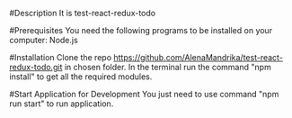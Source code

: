 #Description
It is test-react-redux-todo

#Prerequisites
You need the following programs to be installed on your computer: Node.js

#Installation
Clone the repo https://github.com/AlenaMandrika/test-react-redux-todo.git in chosen folder. 
In the terminal run the command "npm install" to get all the required modules.

#Start Application for Development
You just need to use command "npm run start" to run application.

